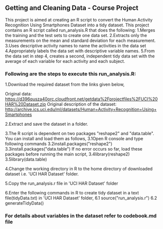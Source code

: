 ﻿## Getting and Cleaning Data - Course Project

This project is aimed at creating an R script to convert the Human Activity Recognition Using Smartphones Dataset into a tidy dataset. This project contains an R script called run_analysis.R that does the following:
1.Merges the training and the test sets to create one data set.
2.Extracts only the measurements on the mean and standard deviation for each measurement. 
3.Uses descriptive activity names to name the activities in the data set
4.Appropriately labels the data set with descriptive variable names. 
5.From the data set in step 4, creates a second, independent tidy data set with the average of each variable for each activity and each subject.

### Following are the steps to execute this run_analysis.R:

1.Download the required dataset from the links given below,

Original data: https://d396qusza40orc.cloudfront.net/getdata%2Fprojectfiles%2FUCI%20HAR%20Dataset.zip
Original description of the dataset: http://archive.ics.uci.edu/ml/datasets/Human+Activity+Recognition+Using+Smartphones

2.Extract and save the dataset in a folder.

3.The R script is dependent on two packages "reshape2" and "data.table". You can install and load them as follows,
	3.1Open R console and type following commands
	3.2install.packages("reshape2")
	3.3install.packages("data.table")
	If no error occurs so far, load these packages before running the main script,
	3.4library(reshape2)
	3.5library(data.table)

4.Change the working directory in R to the home directory of downloaded dataset i.e. 'UCI HAR Dataset' folder.

5.Copy the run_analysis.r file in 'UCI HAR Dataset' folder

6.Enter the following commands in R to create tidy dataset in a text file(tidyData.txt) in 'UCI HAR Dataset' folder,
	6.1 source("run_analysis.r")
	6.2 generateTidyData()

### For details about variables in the dataset refer to codebook.md file
